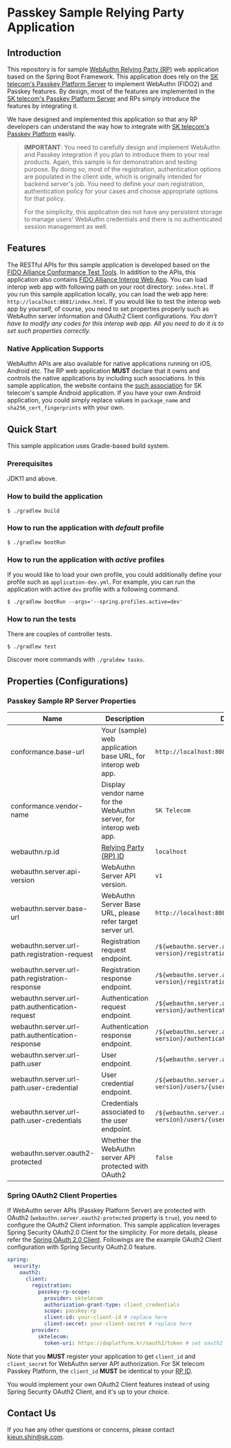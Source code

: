 # Passkey Sample Relying Party Application

## Introduction

This repository is for sample [WebAuthn Relying Party (RP)](https://w3c.github.io/webauthn/#webauthn-relying-party) web application based on the Spring Boot Framework.
This application does rely on the [SK telecom's Passkey Platform Server](https://passkey.daplatform.kr/docs/api.html) to implement WebAuthn (FIDO2) and Passkey features.
By design, most of the features are implemented in the [SK telecom's Passkey Platform Server](https://passkey.daplatform.kr/docs/api.html) and RPs simply introduce the features by integrating it.

We have designed and implemented this application so that any RP developers can understand the way how to integrate with [SK telecom's Passkey Platform](https://passkey.daplatform.kr/docs/api.html) easily.
> **IMPORTANT**: You need to carefully design and implement WebAuthn and Passkey integration if you plan to introduce them to your real products.
> Again, this sample is for demonstration and testing purpose. By doing so, most of the registration, authentication options are populated in the client side,
> which is originally intended for backend server's job. You need to define your own registration, authentication policy for your cases and choose appropriate options for that policy. 
> 
> For the simplicity, this application des not have any persistent storage to manage users' WebAuthn credentials and there is no authenticated session management as well.

## Features

The RESTful APIs for this sample application is developed based on the [FIDO Alliance Conformance Test Tools](https://github.com/fido-alliance/conformance-test-tools-resources).
In addition to the APIs, this application also contains [FIDO Alliance Interop Web App](https://github.com/fido-alliance/fido2-interop-webapp).
You can load interop web app with following path on your root directory: `index.html`. If you run this sample application locally, you can load the web app here: `http://localhost:8081/index.html`.
If you would like to test the interop web app by yourself, of course, you need to set properties properly such as WebAuthn server information and OAuth2 Client configurations.
_You don't have to modify any codes for this interop web app. All you need to do it is to set such properties correctly._

### Native Application Supports

WebAuthn APIs are also available for native applications running on iOS, Android etc. The RP web application **MUST** declare that it owns and controls the native applications by including such associations.
In this sample application, the website contains the [such association](src/main/resources/static/.well-known/assetlinks.json) for SK telecom's sample Android application.
If you have your own Android application, you could simply replace values in `package_name` and `sha256_cert_fingerprints` with your own.

## Quick Start

This sample application uses Gradle-based build system. 

### Prerequisites

JDK11 and above.

### How to build the application

```shell
$ ./gradlew build
```

### How to run the application with _default_ profile

```shell
$ ./gradlew bootRun
```

### How to run the application with _active_ profiles

If you would like to load your own profile, you could additionally define your profile such as `application-dev.yml`.
For example, you can run the application with active `dev` profile with a following command.

```shell
$ ./gradlew bootRun --args='--spring.profiles.active=dev'
```

### How to run the tests

There are couples of controller tests.
```shell
$ ./gradlew test
```
Discover more commands with `./graldew tasks`.

## Properties (Configurations)

### Passkey Sample RP Server Properties

| Name                                             | Description                                                       | Default Value                                                               |
|--------------------------------------------------|-------------------------------------------------------------------|-----------------------------------------------------------------------------|
| conformance.base-url                             | Your (sample) web application base URL, for interop web app.      | `http://localhost:8081`                                                     |
| conformance.vendor-name                          | Display vendor name for the WebAuthn server, for interop web app. | `SK Telecom`                                                                |
| webauthn.rp.id                                   | [Relying Party (RP) ID](https://w3c.github.io/webauthn/#rp-id)    | `localhost`                                                                 |
| webauthn.server.api-version                      | WebAuthn Server API version.                                      | `v1`                                                                        |
| webauthn.server.base-url                         | WebAuthn Server Base URL, please refer target server url.         | `http://localhost:8080`                                                     |
| webauthn.server.url-path.registration-request    | Registration request endpoint.                                    | `/${webauthn.server.api-version}/registration/request`                      |
| webauthn.server.url-path.registration-response   | Registration response endpoint.                                   | `/${webauthn.server.api-version}/registration/response`                     |
| webauthn.server.url-path.authentication-request  | Authentication request endpoint.                                  | `/${webauthn.server.api-version}/authentication/request`                    |
| webauthn.server.url-path.authentication-response | Authentication response endpoint.                                 | `/${webauthn.server.api-version}/authentication/response`                   |
| webauthn.server.url-path.user                    | User endpoint.                                                    | `/${webauthn.server.api-version}/users/{userId}`                            |
| webauthn.server.url-path.user-credential         | User credential endpoint.                                         | `/${webauthn.server.api-version}/users/{userId}/credentials/{credentialId}` |
| webauthn.server.url-path.user-credentials        | Credentials associated to the user endpoint.                      | `/${webauthn.server.api-version}/users/{userId}/credentials`                |
| webauthn.server.oauth2-protected                 | Whether the WebAuthn server API protected with OAuth2             | `false`                                                                     |

### Spring OAuth2 Client Properties

If WebAuthn server APIs (Passkey Platform Server) are protected with OAuth2 (`webauthn.server.oauth2-protected` property is `true`), you need to configure the OAuth2 Client information.
This sample application leverages Spring Security OAuth2.0 Client for the simplicity.
For more details, please refer the [Spring OAuth 2.0 Client](https://docs.spring.io/spring-security/reference/reactive/oauth2/client/index.html).
Followings are the example OAuth2 Client configuration with Spring Security OAuth2.0 feature.

```yaml
spring:
  security:
    oauth2:
      client:
        registration:
          passkey-rp-scope:
            provider: sktelecom
            authorization-grant-type: client_credentials
            scope: passkey:rp
            client-id: your-client-id # replace here
            client-secret: your-client-secret # replace here
        provider:
          sktelecom:
            token-uri: https://daplatform.kr/oauth2/token # set oauth2 server token uri
```

Note that you **MUST** register your application to get `client_id` and `client_secret` for WebAuthn server API authorization.
For SK telecom Passkey Platform, the `client_id` **MUST** be identical to your [RP ID](https://w3c.github.io/webauthn/#rp-id).

You would implement your own OAuth2 Client features instead of using Spring Security OAuth2 Client, and it's up to your choice.

## Contact Us

If you hae any other questions or concerns, please contact [kieun.shin@sk.com](mailto:kieun.shin@sk.com).